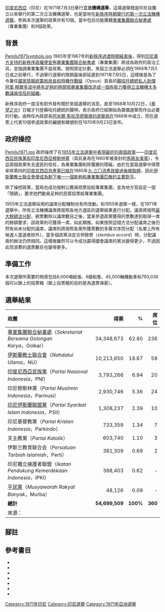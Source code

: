 [印度尼西亞](../Page/印度尼西亞.md "wikilink")（印尼）在1971年7月3日舉行**立法機構選舉**，這場選舉既是印尼自獨立以來舉行的第二次立法機構選舉，也是當地在[新秩序時期舉行的第一次立法機構選舉](../Page/新秩序_\(印尼\).md "wikilink")。參與本次選舉的政黨共有10個，當中包括功能團體[專業集團聯合秘書處](../Page/專業集團黨.md "wikilink")（專業集團）和9個政黨。

## 背景

[Pemilu1971symbols.jpg](https://zh.wikipedia.org/wiki/File:Pemilu1971symbols.jpg "fig:Pemilu1971symbols.jpg")
1965年至1967年的[新秩序過渡時期結束後](../Page/新秩序過渡時期.md "wikilink")，得到[印尼軍方支持的](../Page/印度尼西亞軍事.md "wikilink")[新秩序政權便宣佈](../Page/新秩序_\(印尼\).md "wikilink")[專業集團聯合秘書處](../Page/專業集團黨.md "wikilink")（專業集團）將成為政府的政治工具，並強調專業集團不是政黨。按照原定計劃，來屆立法選舉必須在1968年7月5日或之前舉行，不過舉行選舉的限期最後卻延遲到1971年7月5日，這樣做是為了令兼任[國家情報統籌局局長和特種作戰組](../Page/印尼國家情報局.md "wikilink")（Opsus）首長的[蘇哈托總統私人助理](../Page/蘇哈托.md "wikilink")[阿里·穆爾多波中將有足夠的時間把專業集團改造成一個有能力獲得立法機構大多數議員信任的組織](../Page/阿里·穆爾多波.md "wikilink")。

新秩序政府一度沒有對外發布關於來屆選舉的消息，直至1968年10月22日，《[希望之光](../Page/希望之光.md "wikilink")》日報才刊登蘇哈托總統的聲明，表示政府已經開始為籌備選舉而作出必要的行動。由時任內政部長[阿米爾·馬哈茂德領導的選舉局在](../Page/阿米爾·馬哈茂德.md "wikilink")1969年中成立，而在選票上代表10個參選政黨的編號和徽號則在1970年9月23日宣布。

## 政府操控

[Pemilu1971.jpg](https://zh.wikipedia.org/wiki/File:Pemilu1971.jpg "fig:Pemilu1971.jpg")
政府操控了在[1955年立法選舉中表現最好的兩個政黨](../Page/1955年印度尼西亞立法機構選舉.md "wikilink")——[印度尼西亞民族黨和](../Page/印度尼西亞民族黨.md "wikilink")[印度尼西亞穆斯林黨](../Page/印度尼西亞穆斯林黨.md "wikilink")（其前身為在1960年被查封的[馬斯友美黨](../Page/馬斯友美黨.md "wikilink")），令這兩個政黨失去選民的信任，為專業集團削除獲勝的障礙。由於在當屆選舉中得票率排第四的[印度尼西亞共產黨已經在](../Page/印度尼西亞共產黨.md "wikilink")1965年[九·三〇流產政變過後被取締](../Page/印尼九·三〇事件.md "wikilink")，因此[伊斯蘭教士聯合會便成為剩下唯一一個能夠和專業集團匹敵的主要對手](../Page/伊斯蘭教士聯合會.md "wikilink")。

除了操控政黨，當局也成功強制公務員把票投給專業集團，並為地方官設定一個「限額」，要求他們動員足夠的民眾投票給專業集團。

1955年立法選舉採用的議席分配機制也有所改動。和1955年選舉一樣，在1971年選舉中，所有立法機構議席將按照各地方選區的選舉結果進行分配。議席將按照[最大餘額法分配](../Page/最大餘額法.md "wikilink")，總票數除以議席數目之後，當某參選政黨獲得的票數達到取得一席的餘額要求，該政黨則可獲得一席，如此類推。如果按照這個方法分配議席之後仍然有尚未分配的議席，議席則將按照各黨所獲票數的多寡次序而分配（名單上所有候選人當選者除外）。當多個政黨決定合併餘票（*stembus
accord*）時，分配議席的辦法仍然相同。這樣做雖然可以令成功贏得國會議席的黨派變得更少，不過因此而浪費的選票數目也變得更多。

## 準備工作

本次選舉所需要的物資包括6,000噸紙張、6艘船隻、45,000輛機動車和793,036個可以鎖上的投票箱（鎖上投票箱的目的是為選票保密）。

## 選舉結果

| 政團                                                                                    |             得票 |        % |      席位 |
| :------------------------------------------------------------------------------------ | -------------: | -------: | ------: |
| [專業集團聯合秘書處](../Page/專業集團黨.md "wikilink")（*Sekretariat Bersama Golongan Karya*，Golkar） |     34,348,673 |    62.80 |     236 |
| [伊斯蘭教士聯合會](../Page/伊斯蘭教士聯合會.md "wikilink")（*Nahdatul Ulama*，NU）                       |     10,213,650 |    18.67 |      58 |
| [印度尼西亞民族黨](../Page/印度尼西亞民族黨.md "wikilink")（*Partai Nasional Indonesia*，PNI）           |      3,793,266 |     6.94 |      20 |
| 印尼穆斯林黨（*Partai Muslimin Indonesia*，Parmusi）                                           |      2,930,746 |     5.36 |      24 |
| [印尼伊斯蘭聯盟黨](../Page/印尼伊斯蘭聯盟黨.md "wikilink")（*Partai Syarikat Islam Indonesia*，PSII）    |      1,308,237 |     2.39 |      10 |
| 印尼基督教黨（*Partai Kristen Indonesia*，Parkindo）                                           |        733,359 |     1.34 |       7 |
| 天主教黨（*Partai Katolik*）                                                                |        603,740 |     1.10 |       3 |
| 伊斯兰教育联合会（*Persatuan Tarbiah Islamiah*，Perti）                                          |        381,309 |     0.69 |       2 |
| 印尼獨立擁護者聯盟（*Ikatan Pendukung Kemerdekaan Indonesia*，IPKI）                              |        388,403 |     0.62 |      \- |
| [平民黨](../Page/平民黨.md "wikilink")（*Musyawarah Rakyat Banyak*，Murba）                    |         48,126 |     0.09 |      \- |
| **總計**                                                                                | **54,699,509** | **100%** | **360** |
| 來源：                                                                                   |                |          |         |

## 腳註

## 參考書目

  -
  -
  -
  -
  -
  -
  -
[Category:1971年印尼](https://zh.wikipedia.org/wiki/Category:1971年印尼 "wikilink")
[Category:印尼選舉](https://zh.wikipedia.org/wiki/Category:印尼選舉 "wikilink")
[Category:1971年亞洲選舉](https://zh.wikipedia.org/wiki/Category:1971年亞洲選舉 "wikilink")